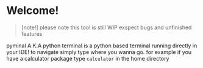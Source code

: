 # Welcome!

>[note!]
>please note this tool is still WIP exspect bugs and unfinished features

pyminal A.K.A python terminal
is a python based terminal running directly in your IDE!
to navigate simply type where you wanna go.
for example if you have a calculator package type `calculator` in the home directory

